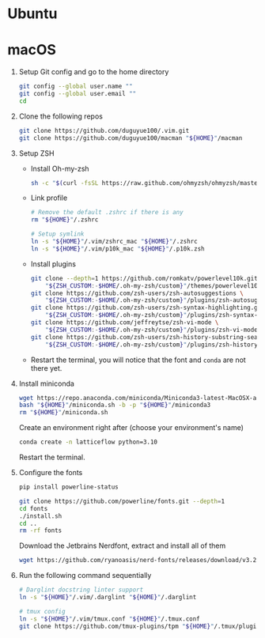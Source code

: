 # Ubuntu

# macOS

1. Setup Git config and go to the home directory
    ```bash
    git config --global user.name ""
    git config --global user.email ""
    cd
    ```

2. Clone the following repos
    ```bash
    git clone https://github.com/duguyue100/.vim.git
    git clone https://github.com/duguyue100/macman "${HOME}"/macman
    ```

3. Setup ZSH

    - Install Oh-my-zsh
        ```bash
        sh -c "$(curl -fsSL https://raw.github.com/ohmyzsh/ohmyzsh/master/tools/install.sh)"
        ```

    - Link profile
        ```bash
        # Remove the default .zshrc if there is any
        rm "${HOME}"/.zshrc

        # Setup symlink
        ln -s "${HOME}"/.vim/zshrc_mac "${HOME}"/.zshrc
        ln -s "${HOME}"/.vim/p10k_mac "${HOME}"/.p10k.zsh
        ```

    - Install plugins
        ```bash
        git clone --depth=1 https://github.com/romkatv/powerlevel10k.git \
            "${ZSH_CUSTOM:-$HOME/.oh-my-zsh/custom}"/themes/powerlevel10k
        git clone https://github.com/zsh-users/zsh-autosuggestions \
            "${ZSH_CUSTOM:-$HOME/.oh-my-zsh/custom}"/plugins/zsh-autosuggestions
        git clone https://github.com/zsh-users/zsh-syntax-highlighting.git \
            "${ZSH_CUSTOM:-$HOME/.oh-my-zsh/custom}"/plugins/zsh-syntax-highlighting
        git clone https://github.com/jeffreytse/zsh-vi-mode \
            "${ZSH_CUSTOM:-$HOME/.oh-my-zsh/custom}"/plugins/zsh-vi-mode
        git clone https://github.com/zsh-users/zsh-history-substring-search \
            "${ZSH_CUSTOM:-$HOME/.oh-my-zsh/custom}"/plugins/zsh-history-substring-search
        ```

    - Restart the terminal, you will notice that the font and `conda` are not there yet.

4. Install miniconda
    ```bash
    wget https://repo.anaconda.com/miniconda/Miniconda3-latest-MacOSX-arm64.sh -O "${HOME}"/miniconda.sh
    bash "${HOME}"/miniconda.sh -b -p "${HOME}"/miniconda3
    rm "${HOME}"/miniconda.sh
    ```

    Create an environment right after (choose your environment's name)
    ```bash
    conda create -n latticeflow python=3.10
    ```

    Restart the terminal.

5. Configure the fonts
    ```bash
    pip install powerline-status

    git clone https://github.com/powerline/fonts.git --depth=1
    cd fonts
    ./install.sh
    cd ..
    rm -rf fonts
    ```

    Download the Jetbrains Nerdfont, extract and install all of them
    ```bash
    wget https://github.com/ryanoasis/nerd-fonts/releases/download/v3.2.1/JetBrainsMono.zip
    ```

3. Run the following command sequentially
    ```bash
    # Darglint docstring linter support
    ln -s "${HOME}"/.vim/.darglint "${HOME}"/.darglint

    # tmux config
    ln -s "${HOME}"/.vim/tmux.conf "${HOME}"/.tmux.conf
    git clone https://github.com/tmux-plugins/tpm "${HOME}"/.tmux/plugins/tpm
    ```
